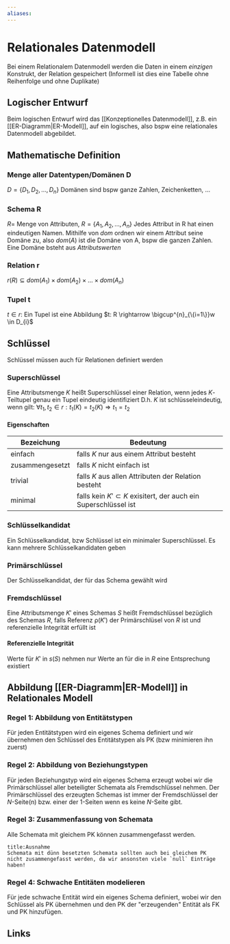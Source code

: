 ```yaml
---
aliases: 
---
```

# Relationales Datenmodell 
Bei einem Relationalem Datenmodell werden die Daten in einem *einzigen* Konstrukt, der Relation gespeichert (Informell ist dies eine Tabelle ohne Reihenfolge und ohne Duplikate)
## Logischer Entwurf
Beim logischen Entwurf wird das [[Konzeptionelles Datenmodell]], z.B. ein [[ER-Diagramm|ER-Modell]], auf ein logisches, also bspw eine relationales Datenmodell abgebildet.

## Mathematische Definition
### Menge aller Datentypen/Domänen D
$D=\{D_{1},D_{2},\dotso,D_{n}\}$
Domänen sind bspw ganze Zahlen, Zeichenketten, ...
### Schema R
$R=$ Menge von Attributen, $R=\{A_{1},A_{2},\dotso,A_{n}\}$
Jedes Attribut in R hat einen eindeutigen Namen. Mithilfe von $dom$ ordnen wir einem Attribut seine Domäne zu, also $dom(A)$ ist die Domäne von A, bspw die ganzen Zahlen. Eine Domäne bsteht aus *Attributswerten*
### Relation r
$r(R) \subseteq dom(A_{1}) \times dom(A_{2}) \times \dotso \times dom(A_{n})$

### Tupel t
$t \in r:$ Ein Tupel ist eine Abbildung $t: R \rightarrow \bigcup^{n}_{\{i=1\}}w \in D_{i}$ 
## Schlüssel
Schlüssel müssen auch für Relationen definiert werden
### Superschlüssel
Eine Attributsmenge $K$ heißt Superschlüssel einer Relation, wenn jedes $K$-Teiltupel genau ein Tupel eindeutig identifiziert
D.h. $K$ ist schlüsseleindeutig, wenn gilt: $\forall t_{1},t_{2} \in r: t_{1}(K) = t_{2}(K) \Rightarrow t_{1}= t_{2}$
#### Eigenschaften
| Bezeichung      | Bedeutung                                                           |
| --------------- | ------------------------------------------------------------------- |
| einfach         | falls $K$ nur aus einem Attribut besteht                            |
| zusammengesetzt | falls $K$ nicht einfach ist                                         |
| trivial         | falls $K$ aus allen Attributen der Relation besteht                 |
| minimal         | falls kein $K'\subset K$ exisitert, der auch ein Superschlüssel ist |

### Schlüsselkandidat
Ein Schlüsselkandidat, bzw Schlüssel ist ein minimaler Superschlüssel. Es kann mehrere Schlüsselkandidaten geben

### Primärschlüssel
Der Schlüsselkandidat, der für das Schema gewählt wird

### Fremdschlüssel
Eine Attributsmenge $K'$ eines Schemas $S$ heißt Fremdschlüssel bezüglich des Schemas $R$, falls Referenz $\uprho(K')$ der Primärschlüsel von $R$ ist und referenzielle Integrität erfüllt ist

#### Referenzielle Integrität
Werte für $K'$ in $s(S)$ nehmen nur Werte an für die in $R$ eine Entsprechung existiert
## Abbildung [[ER-Diagramm|ER-Modell]] in Relationales Modell
### Regel 1: Abbildung von Entitätstypen
Für jeden Entitätstypen wird ein eigenes Schema definiert und wir übernehmen den Schlüssel des Entitätstypen als PK (bzw minimieren ihn zuerst)
### Regel 2: Abbildung von Beziehungstypen
Für jeden Beziehungstyp wird ein eigenes Schema erzeugt wobei wir die Primärschlüssel aller beteiligter Schemata als Fremdschlüssel nehmen. Der Primärschlüssel des erzeugten Schemas ist immer der Fremdschlüssel der $N$-Seite(n) bzw. einer der 1-Seiten wenn es keine $N$-Seite gibt.
### Regel 3: Zusammenfassung von Schemata
Alle Schemata mit gleichem PK können zusammengefasst werden.
```ad-warning
title:Ausnahme
Schemata mit dünn besetzten Schemata sollten auch bei gleichem PK nicht zusammengefasst werden, da wir ansonsten viele `null` Einträge haben!
```
### Regel 4: Schwache Entitäten modelieren
Für jede schwache Entität wird ein eigenes Schema definiert, wobei wir den Schlüssel als PK übernehmen und den PK der "erzeugenden" Entität als FK und PK hinzufügen.
## Links